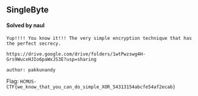 ## SingleByte

#### Solved by naul

```
Yup!!!! You know it!!! The very simple encryption technique that has the perfect secrecy.

https://drive.google.com/drive/folders/1wtPwzswg4H-Grs9WucxHJIo6paWxJS3E?usp=sharing

author: pakkunandy
```

Flag: `HCMUS-CTF{we_know_that_you_can_do_simple_XOR_54313154abcfe54af2ecab}`
